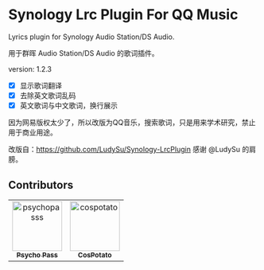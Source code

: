 # Synology Lrc Plugin For QQ Music

Lyrics plugin for Synology Audio Station/DS Audio.

用于群晖 Audio Station/DS Audio 的歌词插件。  

version: 1.2.3

- [x] 显示歌词翻译
- [x] 去除英文歌词乱码
- [x] 英文歌词与中文歌词，换行展示

因为网易版权太少了，所以改版为QQ音乐，搜索歌词，只是用来学术研究，禁止用于商业用途。

改版自：<https://github.com/LudySu/Synology-LrcPlugin> 感谢 @LudySu 的肩膀。

## Contributors

<!-- readme: collaborators,contributors -start -->
<table>
<tr>
    <td align="center">
        <a href="https://github.com/psychopasss">
            <img src="https://avatars.githubusercontent.com/u/11738089?v=4" width="100;" alt="psychopasss"/>
            <br />
            <sub><b>Psycho Pass</b></sub>
        </a>
    </td>
    <td align="center">
        <a href="https://github.com/cospotato">
            <img src="https://avatars.githubusercontent.com/u/7987906?v=4" width="100;" alt="cospotato"/>
            <br />
            <sub><b>CosPotato</b></sub>
        </a>
    </td></tr>
</table>
<!-- readme: collaborators,contributors -end -->
